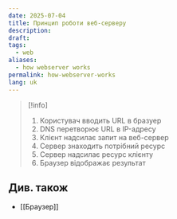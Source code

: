 ```yaml
---
date: 2025-07-04
title: Принцип роботи веб-серверу
description: 
draft: 
tags:
  - web
aliases:
  - how webserver works
permalink: how-webserver-works
lang: uk
---
```

> [!info]
> 1. Користувач вводить URL в бразуер
> 2. DNS перетворює URL в IP-адресу
> 3. Клієнт надсилає запит на веб-сервер
> 4. Сервер знаходить потрібний ресурс
> 5. Сервер надсилає ресурс клієнту
> 6. Браузер відображає результат

## Див. також

- [[Браузер]]